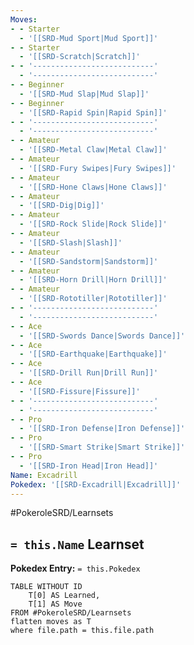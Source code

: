 ```yaml
---
Moves:
- - Starter
  - '[[SRD-Mud Sport|Mud Sport]]'
- - Starter
  - '[[SRD-Scratch|Scratch]]'
- - '---------------------------'
  - '---------------------------'
- - Beginner
  - '[[SRD-Mud Slap|Mud Slap]]'
- - Beginner
  - '[[SRD-Rapid Spin|Rapid Spin]]'
- - '---------------------------'
  - '---------------------------'
- - Amateur
  - '[[SRD-Metal Claw|Metal Claw]]'
- - Amateur
  - '[[SRD-Fury Swipes|Fury Swipes]]'
- - Amateur
  - '[[SRD-Hone Claws|Hone Claws]]'
- - Amateur
  - '[[SRD-Dig|Dig]]'
- - Amateur
  - '[[SRD-Rock Slide|Rock Slide]]'
- - Amateur
  - '[[SRD-Slash|Slash]]'
- - Amateur
  - '[[SRD-Sandstorm|Sandstorm]]'
- - Amateur
  - '[[SRD-Horn Drill|Horn Drill]]'
- - Amateur
  - '[[SRD-Rototiller|Rototiller]]'
- - '---------------------------'
  - '---------------------------'
- - Ace
  - '[[SRD-Swords Dance|Swords Dance]]'
- - Ace
  - '[[SRD-Earthquake|Earthquake]]'
- - Ace
  - '[[SRD-Drill Run|Drill Run]]'
- - Ace
  - '[[SRD-Fissure|Fissure]]'
- - '---------------------------'
  - '---------------------------'
- - Pro
  - '[[SRD-Iron Defense|Iron Defense]]'
- - Pro
  - '[[SRD-Smart Strike|Smart Strike]]'
- - Pro
  - '[[SRD-Iron Head|Iron Head]]'
Name: Excadrill
Pokedex: '[[SRD-Excadrill|Excadrill]]'
---
```


#PokeroleSRD/Learnsets

## `= this.Name` Learnset

**Pokedex Entry:** `= this.Pokedex`

```dataview
TABLE WITHOUT ID
    T[0] AS Learned,
    T[1] AS Move
FROM #PokeroleSRD/Learnsets
flatten moves as T
where file.path = this.file.path
```
